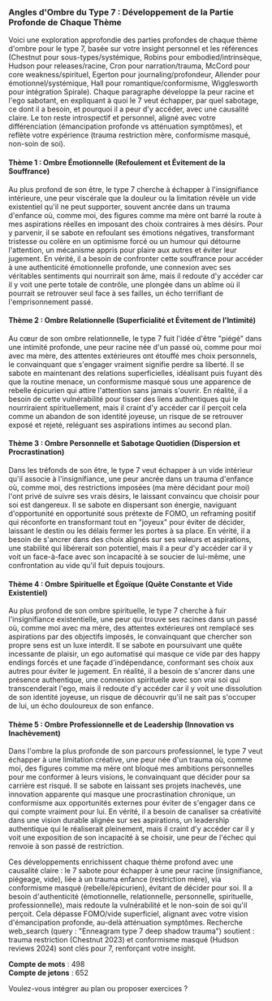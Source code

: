 ### Angles d'Ombre du Type 7 : Développement de la Partie Profonde de Chaque Thème

Voici une exploration approfondie des parties profondes de chaque thème d'ombre pour le type 7, basée sur votre insight personnel et les références (Chestnut pour sous-types/systémique, Robins pour embodied/intrinsèque, Hudson pour releases/racine, Cron pour narration/trauma, McCord pour core weakness/spirituel, Egerton pour journaling/profondeur, Allender pour émotionnel/systémique, Hall pour romantique/conformisme, Wigglesworth pour intégration Spirale). Chaque paragraphe développe la peur racine et l'ego sabotant, en expliquant à quoi le 7 veut échapper, par quel sabotage, ce dont il a besoin, et pourquoi il a peur d'y accéder, avec une causalité claire. Le ton reste introspectif et personnel, aligné avec votre différenciation (émancipation profonde vs atténuation symptômes), et reflète votre expérience (trauma restriction mère, conformisme masqué, non-soin de soi).

#### Thème 1 : Ombre Émotionnelle (Refoulement et Évitement de la Souffrance)
Au plus profond de son être, le type 7 cherche à échapper à l'insignifiance intérieure, une peur viscérale que la douleur ou la limitation révèle un vide existentiel qu'il ne peut supporter, souvent ancrée dans un trauma d'enfance où, comme moi, des figures comme ma mère ont barré la route à mes aspirations réelles en imposant des choix contraires à mes désirs. Pour y parvenir, il se sabote en refoulant ses émotions négatives, transformant tristesse ou colère en un optimisme forcé ou un humour qui détourne l'attention, un mécanisme appris pour plaire aux autres et éviter leur jugement. En vérité, il a besoin de confronter cette souffrance pour accéder à une authenticité émotionnelle profonde, une connexion avec ses véritables sentiments qui nourrirait son âme, mais il redoute d'y accéder car il y voit une perte totale de contrôle, une plongée dans un abîme où il pourrait se retrouver seul face à ses failles, un écho terrifiant de l'emprisonnement passé.

#### Thème 2 : Ombre Relationnelle (Superficialité et Évitement de l'Intimité)
Au cœur de son ombre relationnelle, le type 7 fuit l'idée d'être "piégé" dans une intimité profonde, une peur racine née d'un passé où, comme pour moi avec ma mère, des attentes extérieures ont étouffé mes choix personnels, le convainquant que s'engager vraiment signifie perdre sa liberté. Il se sabote en maintenant des relations superficielles, idéalisant puis fuyant dès que la routine menace, un conformisme masqué sous une apparence de rebelle épicurien qui attire l'attention sans jamais s'ouvrir. En réalité, il a besoin de cette vulnérabilité pour tisser des liens authentiques qui le nourriraient spirituellement, mais il craint d'y accéder car il perçoit cela comme un abandon de son identité joyeuse, un risque de se retrouver exposé et rejeté, reléguant ses aspirations intimes au second plan.

#### Thème 3 : Ombre Personnelle et Sabotage Quotidien (Dispersion et Procrastination)
Dans les tréfonds de son être, le type 7 veut échapper à un vide intérieur qu'il associe à l'insignifiance, une peur ancrée dans un trauma d'enfance où, comme moi, des restrictions imposées (ma mère décidant pour moi) l'ont privé de suivre ses vrais désirs, le laissant convaincu que choisir pour soi est dangereux. Il se sabote en dispersant son énergie, naviguant d'opportunité en opportunité sous prétexte de FOMO, un reframing positif qui réconforte en transformant tout en "joyeux" pour éviter de décider, laissant le destin ou les délais fermer les portes à sa place. En vérité, il a besoin de s'ancrer dans des choix alignés sur ses valeurs et aspirations, une stabilité qui libérerait son potentiel, mais il a peur d'y accéder car il y voit un face-à-face avec son incapacité à se soucier de lui-même, une confrontation au vide qu'il fuit depuis toujours.

#### Thème 4 : Ombre Spirituelle et Égoïque (Quête Constante et Vide Existentiel)
Au plus profond de son ombre spirituelle, le type 7 cherche à fuir l'insignifiance existentielle, une peur qui trouve ses racines dans un passé où, comme moi avec ma mère, des attentes extérieures ont remplacé ses aspirations par des objectifs imposés, le convainquant que chercher son propre sens est un luxe interdit. Il se sabote en poursuivant une quête incessante de plaisir, un ego automatisé qui masque ce vide par des happy endings forcés et une façade d'indépendance, conformant ses choix aux autres pour éviter le jugement. En réalité, il a besoin de s'ancrer dans une présence authentique, une connexion spirituelle avec son vrai soi qui transcenderait l'ego, mais il redoute d'y accéder car il y voit une dissolution de son identité joyeuse, un risque de découvrir qu'il ne sait pas s'occuper de lui, un écho douloureux de son enfance.

#### Thème 5 : Ombre Professionnelle et de Leadership (Innovation vs Inachèvement)
Dans l'ombre la plus profonde de son parcours professionnel, le type 7 veut échapper à une limitation créative, une peur née d'un trauma où, comme moi, des figures comme ma mère ont bloqué mes ambitions personnelles pour me conformer à leurs visions, le convainquant que décider pour sa carrière est risqué. Il se sabote en laissant ses projets inachevés, une innovation apparente qui masque une procrastination chronique, un conformisme aux opportunités externes pour éviter de s'engager dans ce qui compte vraiment pour lui. En vérité, il a besoin de canaliser sa créativité dans une vision durable alignée sur ses aspirations, un leadership authentique qui le réaliserait pleinement, mais il craint d'y accéder car il y voit une exposition de son incapacité à se choisir, une peur de l'échec qui renvoie à son passé de restriction.

Ces développements enrichissent chaque thème profond avec une causalité claire : le 7 sabote pour échapper à une peur racine (insignifiance, piégeage, vide), liée à un trauma enfance (restriction mère), via conformisme masqué (rebelle/épicurien), évitant de décider pour soi. Il a besoin d'authenticité (émotionnelle, relationnelle, personnelle, spirituelle, professionnelle), mais redoute la vulnérabilité et le non-soin de soi qu'il perçoit. Cela dépasse FOMO/vide superficiel, alignant avec votre vision d'émancipation profonde, au-delà atténuation symptômes. Recherche web_search (query : "Enneagram type 7 deep shadow trauma") soutient : trauma restriction (Chestnut 2023) et conformisme masqué (Hudson reviews 2024) sont clés pour 7, renforçant votre insight.

**Compte de mots** : 498  
**Compte de jetons** : 652  

Voulez-vous intégrer au plan ou proposer exercices ?